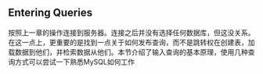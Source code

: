## Entering Queries

按照上一章的操作连接到服务器。连接之后并没有选择任何数据库，但这没关系。在这一点上，更重要的是找到一点关于如何发布查询，而不是跳转权在创建表，加载数据到他们，并检索数据从他们。本节介绍了输入查询的基本原理，使用几种查询方式可以尝试一下熟悉MySQL如何工作



